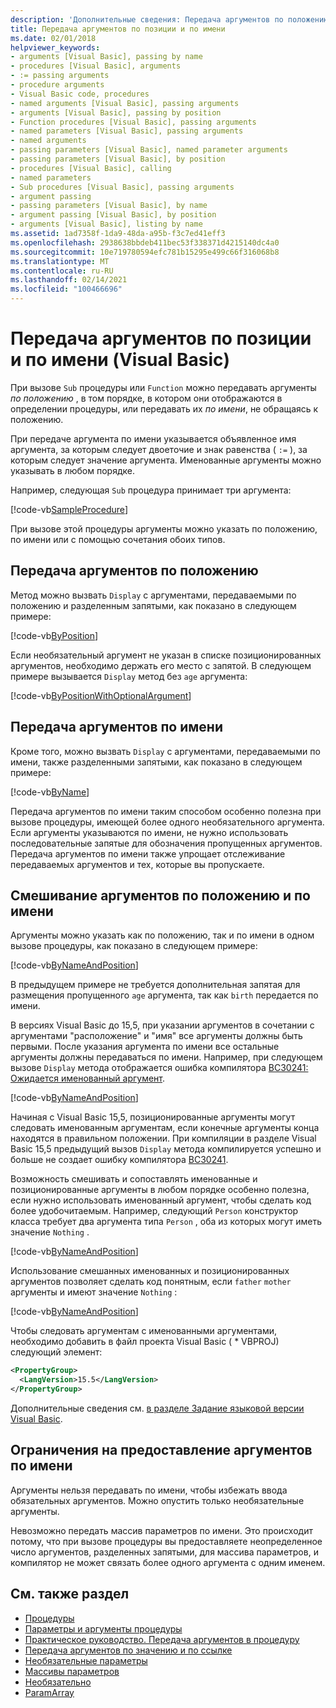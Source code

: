 ```yaml
---
description: 'Дополнительные сведения: Передача аргументов по положению и по имени (Visual Basic)'
title: Передача аргументов по позиции и по имени
ms.date: 02/01/2018
helpviewer_keywords:
- arguments [Visual Basic], passing by name
- procedures [Visual Basic], arguments
- := passing arguments
- procedure arguments
- Visual Basic code, procedures
- named arguments [Visual Basic], passing arguments
- arguments [Visual Basic], passing by position
- Function procedures [Visual Basic], passing arguments
- named parameters [Visual Basic], passing arguments
- named arguments
- passing parameters [Visual Basic], named parameter arguments
- passing parameters [Visual Basic], by position
- procedures [Visual Basic], calling
- named parameters
- Sub procedures [Visual Basic], passing arguments
- argument passing
- passing parameters [Visual Basic], by name
- argument passing [Visual Basic], by position
- arguments [Visual Basic], listing by name
ms.assetid: 1ad7358f-1da9-48da-a95b-f3c7ed41eff3
ms.openlocfilehash: 2938638bbdeb411bec53f338371d4215140dc4a0
ms.sourcegitcommit: 10e719780594efc781b15295e499c66f316068b8
ms.translationtype: MT
ms.contentlocale: ru-RU
ms.lasthandoff: 02/14/2021
ms.locfileid: "100466696"
---
```

# <a name="passing-arguments-by-position-and-by-name-visual-basic"></a>Передача аргументов по позиции и по имени (Visual Basic)

При вызове `Sub` процедуры или `Function` можно передавать аргументы *по положению* , в том порядке, в котором они отображаются в определении процедуры, или передавать их *по имени*, не обращаясь к положению.

При передаче аргумента по имени указывается объявленное имя аргумента, за которым следует двоеточие и знак равенства ( `:=` ), за которым следует значение аргумента. Именованные аргументы можно указывать в любом порядке.

Например, следующая `Sub` процедура принимает три аргумента:

[!code-vb[SampleProcedure](../../../../../samples/snippets/visualbasic/programming-guide/language-features/passing-named-arguments/module1.vb#1)]

При вызове этой процедуры аргументы можно указать по положению, по имени или с помощью сочетания обоих типов.

## <a name="passing-arguments-by-position"></a>Передача аргументов по положению

Метод можно вызвать `Display` с аргументами, передаваемыми по положению и разделенным запятыми, как показано в следующем примере:

[!code-vb[ByPosition](../../../../../samples/snippets/visualbasic/programming-guide/language-features/passing-named-arguments/module1.vb#2)]

Если необязательный аргумент не указан в списке позиционированных аргументов, необходимо держать его место с запятой. В следующем примере вызывается `Display` метод без `age` аргумента:

[!code-vb[ByPositionWithOptionalArgument](../../../../../samples/snippets/visualbasic/programming-guide/language-features/passing-named-arguments/module1.vb#3)]

## <a name="passing-arguments-by-name"></a>Передача аргументов по имени

Кроме того, можно вызвать `Display` с аргументами, передаваемыми по имени, также разделенными запятыми, как показано в следующем примере:

[!code-vb[ByName](../../../../../samples/snippets/visualbasic/programming-guide/language-features/passing-named-arguments/module1.vb#4)]

Передача аргументов по имени таким способом особенно полезна при вызове процедуры, имеющей более одного необязательного аргумента. Если аргументы указываются по имени, не нужно использовать последовательные запятые для обозначения пропущенных аргументов. Передача аргументов по имени также упрощает отслеживание передаваемых аргументов и тех, которые вы пропускаете.

## <a name="mixing-arguments-by-position-and-by-name"></a>Смешивание аргументов по положению и по имени

Аргументы можно указать как по положению, так и по имени в одном вызове процедуры, как показано в следующем примере:

[!code-vb[ByNameAndPosition](../../../../../samples/snippets/visualbasic/programming-guide/language-features/passing-named-arguments/module1.vb#5)]

В предыдущем примере не требуется дополнительная запятая для размещения пропущенного `age` аргумента, так как `birth` передается по имени.

В версиях Visual Basic до 15,5, при указании аргументов в сочетании с аргументами "расположение" и "имя" все аргументы должны быть первыми. После указания аргумента по имени все остальные аргументы должны передаваться по имени.  Например, при следующем вызове `Display` метода отображается ошибка компилятора [BC30241: Ожидается именованный аргумент](../../../misc/bc30241.md).

[!code-vb[ByNameAndPosition](../../../../../samples/snippets/visualbasic/programming-guide/language-features/passing-named-arguments/module1.vb#6)]

Начиная с Visual Basic 15,5, позиционированные аргументы могут следовать именованным аргументам, если конечные аргументы конца находятся в правильном положении. При компиляции в разделе Visual Basic 15,5 предыдущий вызов `Display` метода компилируется успешно и больше не создает ошибку компилятора [BC30241](../../../misc/bc30241.md).

Возможность смешивать и сопоставлять именованные и позиционированные аргументы в любом порядке особенно полезна, если нужно использовать именованный аргумент, чтобы сделать код более удобочитаемым. Например, следующий `Person` конструктор класса требует два аргумента типа `Person` , оба из которых могут иметь значение `Nothing` .

[!code-vb[ByNameAndPosition](../../../../../samples/snippets/visualbasic/programming-guide/language-features/passing-named-arguments/module1.vb#7)]

Использование смешанных именованных и позиционированных аргументов позволяет сделать код понятным, если `father` `mother` аргументы и имеют значение `Nothing` :

[!code-vb[ByNameAndPosition](../../../../../samples/snippets/visualbasic/programming-guide/language-features/passing-named-arguments/module1.vb#8)]

Чтобы следовать аргументам с именованными аргументами, необходимо добавить в файл проекта Visual Basic ( \* VBPROJ) следующий элемент:

```xml
<PropertyGroup>
  <LangVersion>15.5</LangVersion>
</PropertyGroup>
```

Дополнительные сведения см. [в разделе Задание языковой версии Visual Basic](../../../language-reference/configure-language-version.md).

## <a name="restrictions-on-supplying-arguments-by-name"></a>Ограничения на предоставление аргументов по имени

Аргументы нельзя передавать по имени, чтобы избежать ввода обязательных аргументов. Можно опустить только необязательные аргументы.

Невозможно передать массив параметров по имени. Это происходит потому, что при вызове процедуры вы предоставляете неопределенное число аргументов, разделенных запятыми, для массива параметров, и компилятор не может связать более одного аргумента с одним именем.

## <a name="see-also"></a>См. также раздел

- [Процедуры](./index.md)
- [Параметры и аргументы процедуры](./procedure-parameters-and-arguments.md)
- [Практическое руководство. Передача аргументов в процедуру](./how-to-pass-arguments-to-a-procedure.md)
- [Передача аргументов по значению и по ссылке](./passing-arguments-by-value-and-by-reference.md)
- [Необязательные параметры](./optional-parameters.md)
- [Массивы параметров](./parameter-arrays.md)
- [Необязательно](../../../language-reference/modifiers/optional.md)
- [ParamArray](../../../language-reference/modifiers/paramarray.md)
